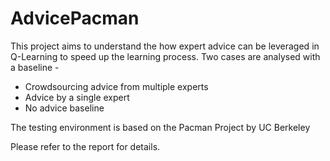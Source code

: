 # AdvicePacman

This project aims to understand the how expert advice can be leveraged in Q-Learning to speed up the learning process. Two cases are analysed with a baseline - 

- Crowdsourcing advice from multiple experts
- Advice by a single expert
- No advice baseline

The testing environment is based on the Pacman Project by UC Berkeley

Please refer to the report for details.
